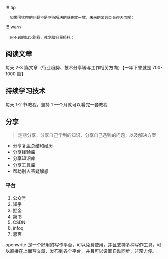 !!! tip

      如果困扰你的问题不是亟待解决的就先放一放，未来的某刻自会迎刃而解；

!!! warn

      用不到的知识别看，减少脑容量损耗；

## 阅读文章

每天 2-3 篇文章（行业趋势、技术分享等与工作相关方向）【一年下来就是 700-1000 篇】

## 持续学习技术

每天 1-2 节教程，坚持 1 一个月就可以看完一套教程

## 分享

> 定期分享，分享自己学到的知识，分享自己遇到的问题，以及解决方案

- 分享复盘总结和经历
- 分享经验库
- 分享知识库
- 分享工具库
- 帮助别人答疑解惑

### 平台

1. 公众号
2. 知乎
3. 掘金
4. 简书
5. CSDN
6. infoq
7. 思否

openwrite 是一个好用的写作平台，可以免费使用，并且支持多种写作工具，可以直接在上面写文章，发布到各个平台，并且可以设置自动同步，非常方便。
